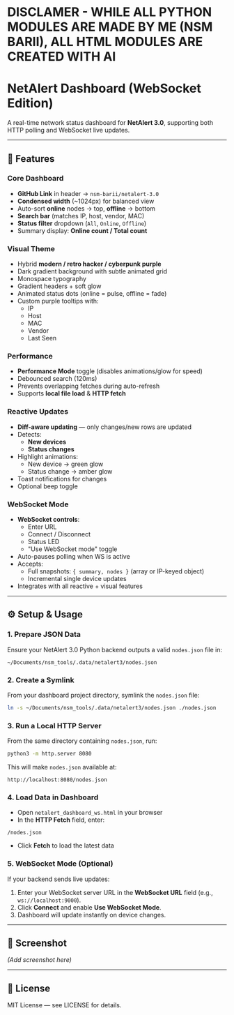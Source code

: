 # DISCLAMER - WHILE ALL PYTHON MODULES ARE MADE BY ME (NSM BARII), ALL HTML MODULES ARE CREATED WITH AI

# NetAlert Dashboard (WebSocket Edition) 

A real-time network status dashboard for **NetAlert 3.0**, supporting both HTTP polling and WebSocket live updates.

---

## 📌 Features

### Core Dashboard
- **GitHub Link** in header → `nsm-barii/netalert-3.0`
- **Condensed width** (~1024px) for balanced view
- Auto-sort **online** nodes → top, **offline** → bottom
- **Search bar** (matches IP, host, vendor, MAC)
- **Status filter** dropdown (`All`, `Online`, `Offline`)
- Summary display: **Online count / Total count**

### Visual Theme
- Hybrid **modern / retro hacker / cyberpunk purple**
- Dark gradient background with subtle animated grid
- Monospace typography
- Gradient headers + soft glow
- Animated status dots (online = pulse, offline = fade)
- Custom purple tooltips with:
  - IP
  - Host
  - MAC
  - Vendor
  - Last Seen

### Performance
- **Performance Mode** toggle (disables animations/glow for speed)
- Debounced search (120ms)
- Prevents overlapping fetches during auto-refresh
- Supports **local file load** & **HTTP fetch**

### Reactive Updates
- **Diff-aware updating** — only changes/new rows are updated
- Detects:
  - **New devices**
  - **Status changes**
- Highlight animations:
  - New device → green glow
  - Status change → amber glow
- Toast notifications for changes
- Optional beep toggle

### WebSocket Mode
- **WebSocket controls**:
  - Enter URL
  - Connect / Disconnect
  - Status LED
  - "Use WebSocket mode" toggle
- Auto-pauses polling when WS is active
- Accepts:
  - Full snapshots: `{ summary, nodes }` (array or IP-keyed object)
  - Incremental single device updates
- Integrates with all reactive + visual features

---

## ⚙️ Setup & Usage

### 1. Prepare JSON Data
Ensure your NetAlert 3.0 Python backend outputs a valid `nodes.json` file in:
```
~/Documents/nsm_tools/.data/netalert3/nodes.json
```

### 2. Create a Symlink
From your dashboard project directory, symlink the `nodes.json` file:
```bash
ln -s ~/Documents/nsm_tools/.data/netalert3/nodes.json ./nodes.json
```

### 3. Run a Local HTTP Server
From the same directory containing `nodes.json`, run:
```bash
python3 -m http.server 8080
```
This will make `nodes.json` available at:
```
http://localhost:8080/nodes.json
```

### 4. Load Data in Dashboard
- Open `netalert_dashboard_ws.html` in your browser
- In the **HTTP Fetch** field, enter:
```
/nodes.json
```
- Click **Fetch** to load the latest data

### 5. WebSocket Mode (Optional)
If your backend sends live updates:
1. Enter your WebSocket server URL in the **WebSocket URL** field (e.g., `ws://localhost:9000`).
2. Click **Connect** and enable **Use WebSocket Mode**.
3. Dashboard will update instantly on device changes.

---

## 📸 Screenshot
*(Add screenshot here)*

---

## 📝 License
MIT License — see LICENSE for details.
